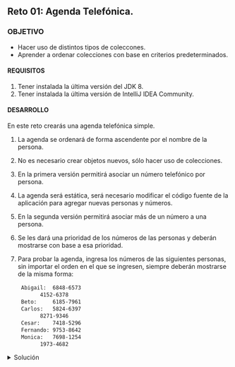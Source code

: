 ## Reto 01: Agenda Telefónica.

### OBJETIVO 

- Hacer uso de distintos tipos de coleccones.
- Aprender a ordenar colecciones con base en criterios predeterminados.

#### REQUISITOS 

1. Tener instalada la última versión del JDK 8.
2. Tener instalada la última versión de IntelliJ IDEA Community.


#### DESARROLLO

En este reto crearás una agenda telefónica simple.

1. La agenda se ordenará de forma ascendente por el nombre de la persona.
2. No es necesario crear objetos nuevos, sólo hacer uso de colecciones.
3. En la primera versión permitirá asociar un número telefónico por persona.
4. La agenda será estática, será necesario modificar el código fuente de la aplicación para agregar nuevas personas y números.
5. En la segunda versión permitirá asociar más de un número a una persona. 
6. Se les dará una prioridad de los números de las personas y deberán mostrarse con base a esa prioridad.
7. Para probar la agenda, ingresa los números de las siguientes personas, sin importar el orden en el que se ingresen, siempre deberán mostrarse de la misma forma:

		Abigail:  6848-6573
			  4152-6378
		Beto:     6185-7961
		Carlos:   5824-6397
			  8271-9346
		Cesar:    7418-5296
		Fernando: 9753-8642
		Monica:   7698-1254
			  1973-4682

<details>
	<summary>Solución</summary>
	

1. En el IDE IntelliJ IDEA, crea un nuevo proyecto llamado **Agenda**.

2. Dentro del proyecto crea un nuevo paquete llamado **org.bedu.java.jse.basico.sesion7.reto1**.

3. Dentro del paquete anterior crea una nueva clase llamada **Agenda** y dentro de esta un método **main**.

4. Para asociar los nombres con los números usaremos una colección de tipo **Map\<String, String\>**. Eso quiere decir que el nombre y el número serán ambos `String`. De las implementaciones de `Map`, usaremos un `TreeMap`, ya que por default ordena sus llaves de forma ascendente:
```java
	Map<String, String> agenda = new TreeMap<>();
```

5. Para la primera versión, colocaremos un nombre y un número de teléfono. Pondremos los nombres en desorden y los asociaremos con un solo número:
```java
	agenda.put("Carlos", "5824-6397");
        agenda.put("Beto", "6185-7961");
        agenda.put("Abigail", "6848-6573");
        agenda.put("César", "7418-5296");
        agenda.put("Mónica", " 7698-1254");
        agenda.put("Fernando", "9753-8642");
```

6. Para imprimir la información, obtendremos las llaves del mapa (los nombres) y lo mostraremos. Una vez que obtengamos la llave, con ella podemos obtener el valor (el número de teléfono) asociado a la misma:
```java
        for(String nombre : agenda.keySet()){
            System.out.println(nombre + ": " + agenda.get(nombre));
        }
```
7. Al ejecutar la aplicación, debemos obtener una salida similar a la siguiente:
![imagen](img/img_01.jpg)

con esto completamos la primera parte del reto.

8. Para la siguiente parte, haremos un cambio en el valor. En vez de usar un `String`, usaremos un `PriorityQueue` de un tipo propio. Esto es para que podamos asignar una prioridad al teléfono. 

Creamos una nueva clase llamada **Telefono** que tenga un **numero** y una **prioridad**. 
```java
	public class Telefono {
	    private final String numero;
	    private final int prioridad;

	    public Telefono(String numero, int prioridad) {
		this.numero = numero;
		this.prioridad = prioridad;
	    }

	    public String getNumero() {
		return numero;
	    }

	    public int getPrioridad() {
		return prioridad;
	    }
	}
```

9. La clase **Telefono** debe implementar la interface **Comparable**, usando la prioridad de los números de telefono:
```java
	public class Telefono implements Comparable<Telefono> {
	    @Override
	    public int compareTo(Telefono telefono) {
		return this.prioridad - telefono.prioridad;
	    }
	}

```

10. En el método **main**, modificamos la declaración de **agenda**, para que ahora sus valores sean de tipo  **Queue\<Telefono\>()**:
```java
	Map<String, Queue<Telefono>> agenda = new TreeMap<>();
```

11. Ahora, inicializamos el valor de cada uno de los elementos del arreglo como una **PriorityQueue** vacía:
```java
	agenda.put("Carlos", new PriorityQueue<Telefono>());
        agenda.put("Beto", new PriorityQueue<Telefono>());
        agenda.put("Abigail", new PriorityQueue<Telefono>());
        agenda.put("César", new PriorityQueue<Telefono>());
        agenda.put("Mónica", new PriorityQueue<Telefono>());
        agenda.put("Fernando", new PriorityQueue<Telefono>());
```

12. Después, obtenemos esta **PriorityQueue** y le agregamos los números de **Telefono** correspondientes, para eso podemos auxiliarnos del método **Collections.addAll**:
```java
        Collections.addAll(agenda.get("Carlos"), new Telefono("5824-6397", 1), new Telefono("8271-9346", 2));
        Collections.addAll(agenda.get("Beto"), new Telefono("6185-7961", 1));
        Collections.addAll(agenda.get("Abigail"), new Telefono("6848-6573", 1), new Telefono("4152-6378", 2));
        Collections.addAll(agenda.get("César"), new Telefono("7418-5296", 1));
        Collections.addAll(agenda.get("Mónica"), new Telefono("7698-1254", 1), new Telefono("1973-4682", 2));
        Collections.addAll(agenda.get("Fernando"), new Telefono("9753-8642", 1));
```

13. El último paso es mostrar los números asociados. Para esto modificamos el ciclo ***for*** para obtener los elementos de la cola, junto y mostrarlos. El formato quedará algo extraño, pero en la siguiente sesión veremos como corregir eso:
```java
	 for (String nombre : agenda.keySet()) {
            Queue<Telefono> telefonos = agenda.get(nombre);

            System.out.print(nombre + ": ");

            Telefono tel = null;

            while ((tel = telefonos.poll()) != null){
                System.out.print("\t" + tel.getNumero() + "\n");
            }
        }
```

14. Al ejecutar la aplicación, debes obtener una salida como la siguiente:

![imagen](img/img_02.jpg)

</details> 



